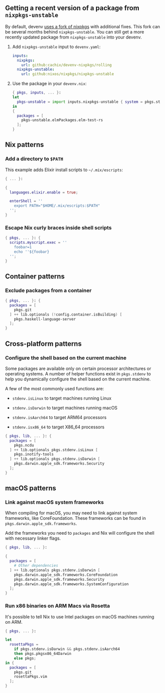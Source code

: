 ## Getting a recent version of a package from `nixpkgs-unstable`

By default, devenv [uses a fork of nixpkgs](https://devenv.sh/blog/2024/03/20/devenv-10-rewrite-in-rust/#devenv-nixpkgs) with additional fixes. This fork can be several months behind `nixpkgs-unstable`. You can still get a more recently updated package from `nixpkgs-unstable` into your devenv.

1. Add `nixpkgs-unstable` input to `devenv.yaml`:

   ```yaml
   inputs:
     nixpkgs:
       url: github:cachix/devenv-nixpkgs/rolling
     nixpkgs-unstable:
       url: github:nixos/nixpkgs/nixpkgs-unstable
   ```

1. Use the package in your `devenv.nix`:

   ```nix
   { pkgs, inputs, ... }:
   let
     pkgs-unstable = import inputs.nixpkgs-unstable { system = pkgs.stdenv.system; };
   in
   {
     packages = [
       pkgs-unstable.elmPackages.elm-test-rs
     ];
   }
   ```

## Nix patterns

### Add a directory to `$PATH`

This example adds Elixir install scripts to `~/.mix/escripts`:

```nix
{ ... }:

{
  languages.elixir.enable = true;

  enterShell = ''
    export PATH="$HOME/.mix/escripts:$PATH"
  '';
}
```

### Escape Nix curly braces inside shell scripts

```nix
{ pkgs, ... }: {
  scripts.myscript.exec = ''
    foobar=1
    echo ''${foobar}
  '';
}
```


## Container patterns

### Exclude packages from a container

```nix
{ pkgs, ... }: {
  packages = [
    pkgs.git
  ] ++ lib.optionals (!config.container.isBuilding) [
    pkgs.haskell-language-server
  ];
}
```


## Cross-platform patterns

### Configure the shell based on the current machine

Some packages are available only on certain processor architectures or operating systems.
A number of helper functions exist in `pkgs.stdenv` to help you dynamically configure the shell based on the current machine.

A few of the most commonly used functions are:

- `stdenv.isLinux` to target machines running Linux
- `stdenv.isDarwin` to target machines running macOS

- `stdenv.isAarch64` to target ARM64 processors
- `stdenv.isx86_64` to target X86_64 processors

```nix
{ pkgs, lib, ... }: {
  packages = [
    pkgs.ncdu
  ] ++ lib.optionals pkgs.stdenv.isLinux [
    pkgs.inotify-tools
  ] ++ lib.optionals pkgs.stdenv.isDarwin [
    pkgs.darwin.apple_sdk.frameworks.Security
  ];
}
```


## macOS patterns

### Link against macOS system frameworks

When compiling for macOS, you may need to link against system frameworks, like CoreFoundation.
These frameworks can be found in `pkgs.darwin.apple_sdk.frameworks`.

Add the frameworks you need to `packages` and Nix will configure the shell with necessary linker flags.

```nix
{ pkgs, lib, ... }:

{
  packages = [
    # Other dependencies
  ] ++ lib.optionals pkgs.stdenv.isDarwin [
    pkgs.darwin.apple_sdk.frameworks.CoreFoundation
    pkgs.darwin.apple_sdk.frameworks.Security
    pkgs.darwin.apple_sdk.frameworks.SystemConfiguration
  ];
}
```

### Run x86 binaries on ARM Macs via Rosetta

It's possible to tell Nix to use Intel packages on macOS machines running on ARM.

```nix
{ pkgs, ... }:

let
  rosettaPkgs =
    if pkgs.stdenv.isDarwin && pkgs.stdenv.isAarch64
    then pkgs.pkgsx86_64Darwin
    else pkgs;
in {
  packages = [
    pkgs.git
    rosettaPkgs.vim
  ];
}
```

